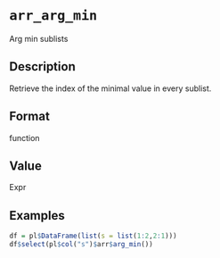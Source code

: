 # `arr_arg_min`

Arg min sublists


## Description

Retrieve the index of the minimal value in every sublist.


## Format

function


## Value

Expr


## Examples

```r
df = pl$DataFrame(list(s = list(1:2,2:1)))
df$select(pl$col("s")$arr$arg_min())
```


